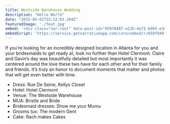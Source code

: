 ```yaml
---
title: Westside Warehouse Wedding
description: "Hello World"
date: "2015-05-01T22:12:03.284Z"
featuredImage: './feat.jpg'
embed: '<div class="nar-root" data-post-id="659f8487-a12b-4ef2-b993-e3ec7c833e29" style="p {text-align:center;opacity: 0.0;animation: nara 0s ease-in 2s forwards;}@keyframes nara {to {opacity: 1.0;}}" ><img style="width:100%;" src="https://content1.getnarrativeapp.com/static/659f8487-a12b-4ef2-b993-e3ec7c833e29/featured.jpg"><noscript><p>Your Narrative blog will appear here, click preview to see it live.<br>For any issues click <a href="https://help.narrative.so/i/j">here</a></p></noscript>'
embedScript: 'https://service.getnarrativeapp.com/core/embed/r/659f8487-a12b-4ef2-b993-e3ec7c833e29.js'
---
```

If you’re looking for an incredibly designed location in Atlanta for you and your bridesmaids to get ready at, look no further than Hotel Clermont. Claire and Gavin’s day was beautifully detailed but most importantly it was centered around the love these two have for each other and for their family and friends. It’s truly an honor to document moments that matter and photos that will get even better with time. 

- Dress: Rue De Seine, Kellys Closet
- Hotel: Hotel Clermont
- Venue: The Westside Warehouse
- MUA: Bristle and Bride
- Bridesmaid dresses: Show me your Mumu
- Grooms tux: The modern Gent
- Cake: Rach makes Cakes
